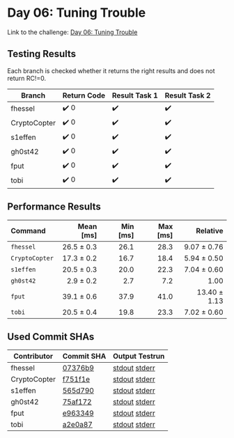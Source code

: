 # Day 06: Tuning Trouble

Link to the challenge: [Day 06: Tuning Trouble](https://adventofcode.com/2022/day/6)

## Testing Results

Each branch is checked whether it returns the right results and does not return RC!=0.

| Branch | Return Code | Result Task 1 | Result Task 2 |
| ------ | ----------- | ------------- | ------------- |
| fhessel | ✔️ 0 | ✔️ | ✔️ |
| CryptoCopter | ✔️ 0 | ✔️ | ✔️ |
| s1effen | ✔️ 0 | ✔️ | ✔️ |
| gh0st42 | ✔️ 0 | ✔️ | ✔️ |
| fput | ✔️ 0 | ✔️ | ✔️ |
| tobi | ✔️ 0 | ✔️ | ✔️ |

## Performance Results

| Command | Mean [ms] | Min [ms] | Max [ms] | Relative |
|:---|---:|---:|---:|---:|
| `fhessel` | 26.5 ± 0.3 | 26.1 | 28.3 | 9.07 ± 0.76 |
| `CryptoCopter` | 17.3 ± 0.2 | 16.7 | 18.4 | 5.94 ± 0.50 |
| `s1effen` | 20.5 ± 0.3 | 20.0 | 22.3 | 7.04 ± 0.60 |
| `gh0st42` | 2.9 ± 0.2 | 2.7 | 7.2 | 1.00 |
| `fput` | 39.1 ± 0.6 | 37.9 | 41.0 | 13.40 ± 1.13 |
| `tobi` | 20.5 ± 0.4 | 19.8 | 23.3 | 7.02 ± 0.60 |


## Used Commit SHAs

| Contributor | Commit SHA | Output Testrun |
| ----------- | ---------- | -------------- |
| fhessel | [07376b9](https://github.com/LOEWE-emergenCITY/AdventOfCode2022/tree/07376b988207787bedeaa364e9e8dc486878a4d0/06) | [stdout](06/fhessel.txt) [stderr](06/fhessel-stderr.txt) |
| CryptoCopter | [f751f1e](https://github.com/LOEWE-emergenCITY/AdventOfCode2022/tree/f751f1e7de71e1553d7406a17a9a7783988f9085/06) | [stdout](06/CryptoCopter.txt) [stderr](06/CryptoCopter-stderr.txt) |
| s1effen | [565d790](https://github.com/LOEWE-emergenCITY/AdventOfCode2022/tree/565d790c324d28c1106330d267ed470e6421a939/06) | [stdout](06/s1effen.txt) [stderr](06/s1effen-stderr.txt) |
| gh0st42 | [75af172](https://github.com/LOEWE-emergenCITY/AdventOfCode2022/tree/75af17250e24ccc63480331829144b39ee4b961d/06) | [stdout](06/gh0st42.txt) [stderr](06/gh0st42-stderr.txt) |
| fput | [e963349](https://github.com/LOEWE-emergenCITY/AdventOfCode2022/tree/e963349057d685a1a56018cca3c3fb1a79d2377e/06) | [stdout](06/fput.txt) [stderr](06/fput-stderr.txt) |
| tobi | [a2e0a87](https://github.com/LOEWE-emergenCITY/AdventOfCode2022/tree/a2e0a876a17dae1657e3691e4e6bb6deadbb679c/06) | [stdout](06/tobi.txt) [stderr](06/tobi-stderr.txt) |


